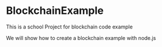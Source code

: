 # BlockchainExample
This is a school Project for blockchain code example

We will show how to create a blockchain example with node.js
